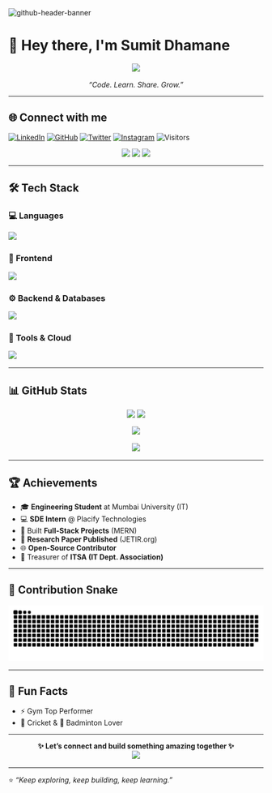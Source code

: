 <!-- Header Banner (Generated from https://leviarista.github.io/github-profile-header-generator/) -->
<img width="1700" height="460" alt="github-header-banner" src="https://github.com/user-attachments/assets/8abe866c-8eee-49e7-9cef-058e1461667d" />

# 👋 Hey there, I'm **Sumit Dhamane**

<p align="center">
  <a href="https://github.com/Sumitdhamane">
    <img src="https://readme-typing-svg.herokuapp.com?font=Fira+Code&size=24&color=00CFFF&center=true&vCenter=true&width=600&lines=Full+Stack+Developer;MERN+Stack+Dev;Blockchain+%26+AI+Enthusiast;Open+Source+Contributor;Lifelong+Learner"/>
  </a>
</p>

<p align="center">
  <i>“Code. Learn. Share. Grow.”</i>
</p>

---

## 🌐 Connect with me  

[![LinkedIn](https://img.shields.io/badge/LinkedIn-blue?logo=linkedin&logoColor=white)](https://www.linkedin.com/in/sumitdhamane)  [![GitHub](https://img.shields.io/badge/GitHub-black?logo=github&logoColor=white)](https://github.com/Sumitdhamane)  [![Twitter](https://img.shields.io/badge/Twitter-1DA1F2?logo=twitter&logoColor=white)](#)  [![Instagram](https://img.shields.io/badge/Instagram-E4405F?logo=instagram&logoColor=white)](#)  ![Visitors](https://komarev.com/ghpvc/?username=Sumitdhamane&label=Profile%20Views&color=0e75b6&style=flat)

<p align="center">
  <img src="https://img.shields.io/badge/Focus-MERN%20Stack-brightgreen" />
  <img src="https://img.shields.io/badge/Open%20Source-Active-blue" />
  <img src="https://img.shields.io/badge/Loves-React-orange" />
</p>

---

## 🛠 Tech Stack  

### 💻 Languages  
<p>
  <img src="https://skillicons.dev/icons?i=c,cpp,java,python" />
</p>

### 🎨 Frontend  
<p>
  <img src="https://skillicons.dev/icons?i=html,css,js,react,tailwind,materialui" />
</p>

### ⚙️ Backend & Databases  
<p>
  <img src="https://skillicons.dev/icons?i=nodejs,express,mongodb,mysql" />
</p>

### 🚀 Tools & Cloud  
<p>
  <img src="https://skillicons.dev/icons?i=git,github" />
</p>

---

## 📊 GitHub Stats  

<p align="center">
  <img src="https://github-readme-stats.vercel.app/api?username=Sumitdhamane&show_icons=true&theme=tokyonight" height="170"/>
  <img src="https://github-readme-streak-stats.herokuapp.com/?user=Sumitdhamane&theme=tokyonight" height="170"/>
</p>

<p align="center">
  <img src="https://github-readme-stats.vercel.app/api/top-langs/?username=Sumitdhamane&layout=compact&theme=tokyonight" height="170"/>
</p>

<p align="center">
  <img src="https://github-profile-summary-cards.vercel.app/api/cards/profile-details?username=Sumitdhamane&theme=tokyonight" />
</p>

---

## 🏆 Achievements  

- 🎓 **Engineering Student** at Mumbai University (IT)  
- 💻 **SDE Intern** @ Placify Technologies  
- 🚀 Built **Full-Stack Projects** (MERN)  
- 📖 **Research Paper Published** (JETIR.org)  
- 🌐 **Open-Source Contributor**  
- 🤝 Treasurer of **ITSA (IT Dept. Association)**  

---

## 🐍 Contribution Snake  

<p align="center">
  <img src="https://raw.githubusercontent.com/Platane/snk/output/github-contribution-grid-snake.svg" alt="snake animation" />
</p>

---

## 🎯 Fun Facts  

- ⚡ Gym Top Performer  
- 🏏 Cricket & 🏸 Badminton Lover  

---

<p align="center">
  <b>✨ Let’s connect and build something amazing together ✨</b><br>
  <a href="https://github.com/Sumitdhamane">
    <img src="https://img.shields.io/badge/GitHub-Follow-brightgreen?logo=github" />
  </a>
</p>

---

⭐ *“Keep exploring, keep building, keep learning.”*  
